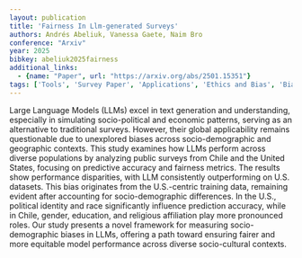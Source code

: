 ```yaml
---
layout: publication
title: 'Fairness In Llm-generated Surveys'
authors: Andrés Abeliuk, Vanessa Gaete, Naim Bro
conference: "Arxiv"
year: 2025
bibkey: abeliuk2025fairness
additional_links:
  - {name: "Paper", url: "https://arxiv.org/abs/2501.15351"}
tags: ['Tools', 'Survey Paper', 'Applications', 'Ethics and Bias', 'Bias Mitigation', 'Language Modeling', 'Training Techniques', 'Fairness']
---
```

Large Language Models (LLMs) excel in text generation and understanding,
especially in simulating socio-political and economic patterns, serving as an
alternative to traditional surveys. However, their global applicability remains
questionable due to unexplored biases across socio-demographic and geographic
contexts. This study examines how LLMs perform across diverse populations by
analyzing public surveys from Chile and the United States, focusing on
predictive accuracy and fairness metrics. The results show performance
disparities, with LLM consistently outperforming on U.S. datasets. This bias
originates from the U.S.-centric training data, remaining evident after
accounting for socio-demographic differences. In the U.S., political identity
and race significantly influence prediction accuracy, while in Chile, gender,
education, and religious affiliation play more pronounced roles. Our study
presents a novel framework for measuring socio-demographic biases in LLMs,
offering a path toward ensuring fairer and more equitable model performance
across diverse socio-cultural contexts.

